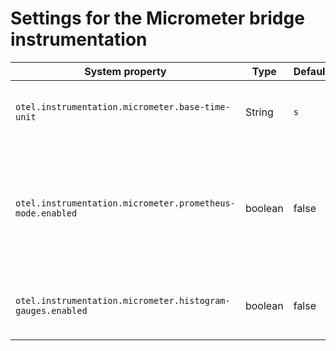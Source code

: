 # Settings for the Micrometer bridge instrumentation

| System property                                            | Type    | Default | Description                                                                                                                                                                                                                                                 |
|------------------------------------------------------------|---------|---------|-------------------------------------------------------------------------------------------------------------------------------------------------------------------------------------------------------------------------------------------------------------|
| `otel.instrumentation.micrometer.base-time-unit`           | String  | `s`     | Set the base time unit for the OpenTelemetry `MeterRegistry` implementation. <details><summary>Valid values</summary>`ns`, `nanoseconds`, `us`, `microseconds`, `ms`, `microseconds`, `s`, `seconds`, `min`, `minutes`, `h`, `hours`, `d`, `days`</details> |
| `otel.instrumentation.micrometer.prometheus-mode.enabled`  | boolean | false   | Enable the "Prometheus mode" this will simulate the behavior of Micrometer's PrometheusMeterRegistry. The instruments will be renamed to match Micrometer instrument naming, and the base time unit will be set to seconds.                                 |
| `otel.instrumentation.micrometer.histogram-gauges.enabled` | boolean | false   | Enables the generation of gauge-based Micrometer histograms for `DistributionSummary` and `Timer` instruments.                                                                                                                                              |
